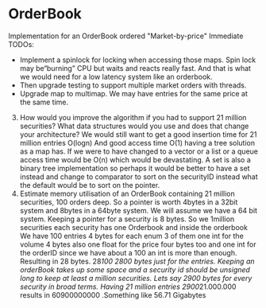 # OrderBook
Implementation for an OrderBook ordered "Market-by-price"
Immediate TODOs:
* Implement a spinlock for locking when accessing those maps. Spin lock may be“burning” CPU but waits and reacts really fast. And that is what we would need for a
low latency system like an orderbook.
* Then upgrade testing to support multiple market orders with threads. 
* Upgrade map to multimap. We may have entries for the same price at the same time.

3. How would you improve the algorithm if you had to support 21 million securities?
What data structures would you use and does that change your architecture?
We would still want to get a good insertion time for 21 million entries O(logn)
And good access time O(1) having a tree solution as a map has. If we were to have
changed to a vector or a list or a queue access time would be O(n) which would be
devastating. A set is also a binary tree implementation so perhaps it would be better
to have a set instead and change to comparator to sort on the securityID instead
what the default would be to sort on the pointer.
4. Estimate memory utilisation of an OrderBook containing 21 million securities, 100
orders deep.
So a pointer is worth 4bytes in a 32bit system and 8bytes in a 64byte system. We will
assume we have a 64 bit system. Keeping a pointer for a security is 8 bytes.
So we 1million securities each security has one Orderbook and inside the orderbook
We have 100 entries 4 bytes for each enum 3 of them one int for the volume 4 bytes
also one float for the price four bytes too and one int for the orderID since we have
about a 100 an int is more than enough. Resulting in 28 bytes. 28*100 2800 bytes
just for the entries. Keeping an orderBook takes up some space and a security id
should be unsigned long to keep at least a million securities. Lets say 2900 bytes for
every security in broad terms. Having 21 million entries 2900*21.000.000 results in
60900000000 .Something like 56.71 Gigabytes
